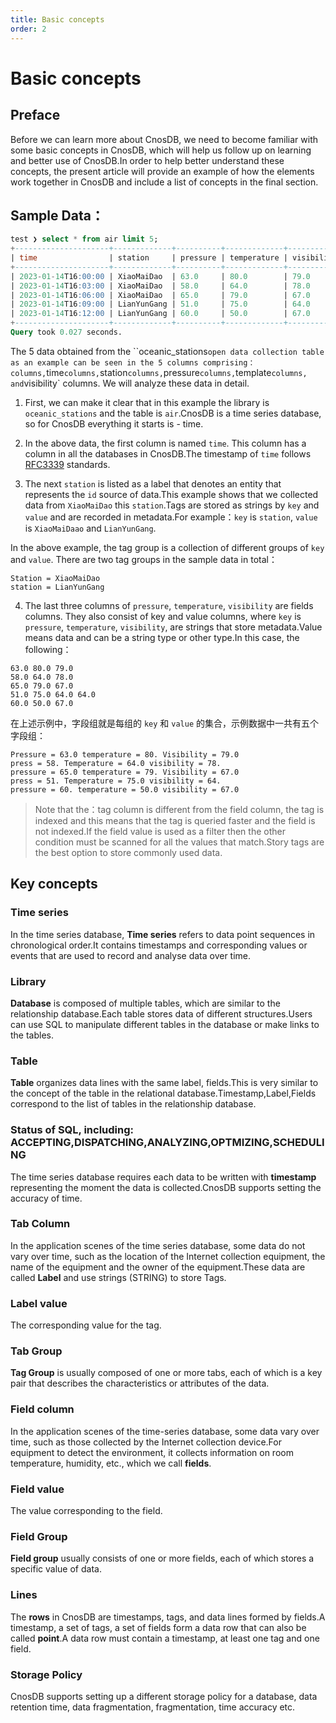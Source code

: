 ```yaml
---
title: Basic concepts
order: 2
---
```


# Basic concepts

## Preface

Before we can learn more about CnosDB, we need to become familiar with some basic concepts in CnosDB, which will help us follow up on learning and better use of CnosDB.In order to help better understand these concepts, the present article will provide an example of how the elements work together in CnosDB and include a list of concepts in the final section.

## Sample Data：

```sql
test ❯ select * from air limit 5;
+---------------------+-------------+----------+-------------+------------+
| time                | station     | pressure | temperature | visibility |
+---------------------+-------------+----------+-------------+------------+
| 2023-01-14T16:00:00 | XiaoMaiDao  | 63.0     | 80.0        | 79.0       |
| 2023-01-14T16:03:00 | XiaoMaiDao  | 58.0     | 64.0        | 78.0       |
| 2023-01-14T16:06:00 | XiaoMaiDao  | 65.0     | 79.0        | 67.0       |
| 2023-01-14T16:09:00 | LianYunGang | 51.0     | 75.0        | 64.0       |
| 2023-01-14T16:12:00 | LianYunGang | 60.0     | 50.0        | 67.0       |
+---------------------+-------------+----------+-------------+------------+
Query took 0.027 seconds.
```

The 5 data obtained from the \`\`oceanic_stations`open data collection table as an example can be seen in the 5 columns comprising：columns,`time`columns,`station`columns,`pressure`columns,`template`columns, and`visibility\` columns. We will analyze these data in detail.

1. First, we can make it clear that in this example the library is `oceanic_stations` and the table is `air`.CnosDB is a time series database, so for CnosDB everything it starts is - time.

2. In the above data, the first column is named `time`. This column has a column in all the databases in CnosDB.The timestamp of `time` follows [RFC3339](https://www.ietf.org/rfc/rfc3339.txt) standards.

3. The next `station` is listed as a label that denotes an entity that represents the `id` source of data.This example shows that we collected data from `XiaoMaiDao` this `station`.Tags are stored as strings by `key` and `value` and are recorded in metadata.For example：`key` is `station`, `value` is `XiaoMaiDaao` and `LianYunGang`.

In the above example, the tag group is a collection of different groups of `key` and `value`. There are two tag groups in the sample data in total：

```text
Station = XiaoMaiDao
station = LianYunGang
```

4. The last three columns of `pressure`, `temperature`, `visibility` are fields columns. They also consist of key and value columns, where `key` is `pressure`, `temperature`, `visibility`, are strings that store metadata.Value means data and can be a string type or other type.In this case, the following：

```text
63.0 80.0 79.0       
58.0 64.0 78.0       
65.0 79.0 67.0       
51.0 75.0 64.0 64.0       
60.0 50.0 67.0       
```

在上述示例中，字段组就是每组的 `key` 和 `value` 的集合，示例数据中一共有五个字段组：

```text
Pressure = 63.0 temperature = 80. Visibility = 79.0       
press = 58. Temperature = 64.0 visibility = 78.       
pressure = 65.0 temperature = 79. Visibility = 67.0       
press = 51. Temperature = 75.0 visibility = 64.       
pressure = 60. temperature = 50.0 visibility = 67.0       
```

> Note that the：tag column is different from the field column, the tag is indexed and this means that the tag is queried faster and the field is not indexed.If the field value is used as a filter then the other condition must be scanned for all the values that match.Story tags are the best option to store commonly used data.

## Key concepts

### Time series

In the time series database, **Time series** refers to data point sequences in chronological order.It contains timestamps and corresponding values or events that are used to record and analyse data over time.

### Library

**Database** is composed of multiple tables, which are similar to the relationship database.Each table stores data of different structures.Users can use SQL to manipulate different tables in the database or make links to the tables.

### Table

**Table** organizes data lines with the same label, fields.This is very similar to the concept of the table in the relational database.Timestamp,Label,Fields correspond to the list of tables in the relationship database.

### Status of SQL, including: ACCEPTING,DISPATCHING,ANALYZING,OPTMIZING,SCHEDULING

The time series database requires each data to be written with **timestamp** representing the moment the data is collected.CnosDB supports setting the accuracy of time.

### Tab Column

In the application scenes of the time series database, some data do not vary over time, such as the location of the Internet collection equipment, the name of the equipment and the owner of the equipment.These data are called **Label** and use strings (STRING) to store Tags.

### Label value

The corresponding value for the tag.

### Tab Group

**Tag Group** is usually composed of one or more tabs, each of which is a key pair that describes the characteristics or attributes of the data.

### Field column

In the application scenes of the time-series database, some data vary over time, such as those collected by the Internet collection device.For equipment to detect the environment, it collects information on room temperature, humidity, etc., which we call **fields**.

### Field value

The value corresponding to the field.

### Field Group

**Field group** usually consists of one or more fields, each of which stores a specific value of data.

### Lines

The **rows** in CnosDB are timestamps, tags, and data lines formed by fields.A timestamp, a set of tags, a set of fields form a data row that can also be called **point**.A data row must contain a timestamp, at least one tag and one field.

### Storage Policy

CnosDB supports setting up a different storage policy for a database, data retention time, data fragmentation, fragmentation, time accuracy etc.
